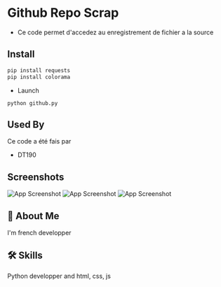 # Github Repo Scrap

- Ce code permet d'accedez au enregistrement de fichier a la source


## Install 
 
```bash
pip install requests
pip install colorama
```

- Launch

```
python github.py
```


## Used By

Ce code a été fais par

- DT190


## Screenshots

![App Screenshot](https://i.imgur.com/Yilqnmr.png)
![App Screenshot](https://i.imgur.com/qLMndme.png)
![App Screenshot](https://i.imgur.com/VgmPupu.png)


## 🚀 About Me
I'm french developper


## 🛠 Skills
Python developper and html, css, js
